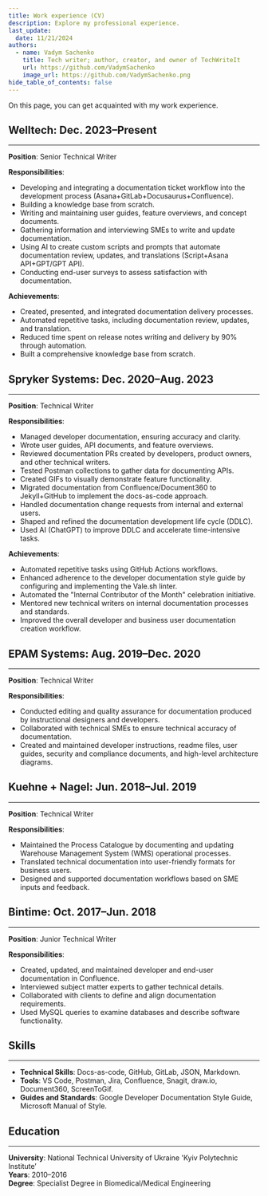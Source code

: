 ```yaml
---
title: Work experience (CV)
description: Explore my professional experience.
last_update: 
  date: 11/21/2024
authors:
  - name: Vadym Sachenko
    title: Tech writer; author, creator, and owner of TechWriteIt
    url: https://github.com/VadymSachenko
    image_url: https://github.com/VadymSachenko.png
hide_table_of_contents: false
---
```


On this page, you can get acquainted with my work experience.

## Welltech: Dec. 2023–Present
---

**Position**: Senior Technical Writer

**Responsibilities**:

- Developing and integrating a documentation ticket workflow into the development process (Asana+GitLab+Docusaurus+Confluence).
- Building a knowledge base from scratch.
- Writing and maintaining user guides, feature overviews, and concept documents.
- Gathering information and interviewing SMEs to write and update documentation.
- Using AI to create custom scripts and prompts that automate documentation review, updates, and translations (Script+Asana API+GPT/GPT API).
- Conducting end-user surveys to assess satisfaction with documentation.

**Achievements**:

- Created, presented, and integrated documentation delivery processes.
- Automated repetitive tasks, including documentation review, updates, and translation.
- Reduced time spent on release notes writing and delivery by 90% through automation.
- Built a comprehensive knowledge base from scratch.

## Spryker Systems: Dec. 2020–Aug. 2023
---

**Position**: Technical Writer

**Responsibilities**:

- Managed developer documentation, ensuring accuracy and clarity.
- Wrote user guides, API documents, and feature overviews.
- Reviewed documentation PRs created by developers, product owners, and other technical writers.
- Tested Postman collections to gather data for documenting APIs.
- Created GIFs to visually demonstrate feature functionality.
- Migrated documentation from Confluence/Document360 to Jekyll+GitHub to implement the docs-as-code approach.
- Handled documentation change requests from internal and external users.
- Shaped and refined the documentation development life cycle (DDLC).
- Used AI (ChatGPT) to improve DDLC and accelerate time-intensive tasks.

**Achievements**:

- Automated repetitive tasks using GitHub Actions workflows.
- Enhanced adherence to the developer documentation style guide by configuring and implementing the Vale.sh linter.
- Automated the "Internal Contributor of the Month" celebration initiative.
- Mentored new technical writers on internal documentation processes and standards.
- Improved the overall developer and business user documentation creation workflow.

## EPAM Systems: Aug. 2019–Dec. 2020
---

**Position**: Technical Writer

**Responsibilities**:

- Conducted editing and quality assurance for documentation produced by instructional designers and developers.
- Collaborated with technical SMEs to ensure technical accuracy of documentation.
- Created and maintained developer instructions, readme files, user guides, security and compliance documents, and high-level architecture diagrams.

## Kuehne + Nagel: Jun. 2018–Jul. 2019
---

**Position**: Technical Writer

**Responsibilities**:

- Maintained the Process Catalogue by documenting and updating Warehouse Management System (WMS) operational processes.
- Translated technical documentation into user-friendly formats for business users.
- Designed and supported documentation workflows based on SME inputs and feedback.

## Bintime: Oct. 2017–Jun. 2018
---

**Position**: Junior Technical Writer

**Responsibilities**:

- Created, updated, and maintained developer and end-user documentation in Confluence.
- Interviewed subject matter experts to gather technical details.
- Collaborated with clients to define and align documentation requirements.
- Used MySQL queries to examine databases and describe software functionality.

## Skills
---

* **Technical Skills**: Docs-as-code, GitHub, GitLab, JSON, Markdown.  
* **Tools**: VS Code, Postman, Jira, Confluence, Snagit, draw.io, Document360, ScreenToGif.  
* **Guides and Standards**: Google Developer Documentation Style Guide, Microsoft Manual of Style.  

## Education
---

**University**: National Technical University of Ukraine 'Kyiv Polytechnic Institute’  
**Years**: 2010–2016  
**Degree**: Specialist Degree in Biomedical/Medical Engineering

